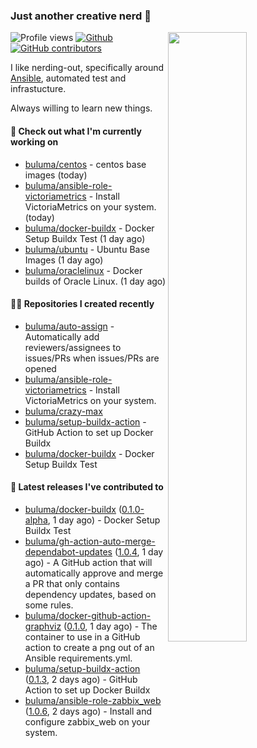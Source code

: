 ### Just another creative nerd 👋


![Profile views](https://gpvc.arturio.dev/buluma) <a href="https://gitstats.me/buluma">
  <img align="right" src="https://github-readme-stats.vercel.app/api?username=buluma&theme=gotham&show_icons=true" width="50%"/>
</a>
[![Github](https://img.shields.io/badge/-buluma-black?style=flat&labelColor=black&logo=github&logoColor=white&include_all_commits=true&count_private=true)](https://gitstats.me/buluma)
[![GitHub contributors](https://img.shields.io/github/contributors/buluma/badges.svg)](https://GitHub.com/buluma/badges/graphs/contributors/)

I like nerding-out, specifically around [Ansible](https://github.com/ansible/ansible), automated test and infrastucture.

Always willing to learn new things.

#### 👷 Check out what I'm currently working on

- [buluma/centos](https://github.com/buluma/centos) - centos base images (today)
- [buluma/ansible-role-victoriametrics](https://github.com/buluma/ansible-role-victoriametrics) - Install VictoriaMetrics on your system. (today)
- [buluma/docker-buildx](https://github.com/buluma/docker-buildx) - Docker Setup Buildx Test (1 day ago)
- [buluma/ubuntu](https://github.com/buluma/ubuntu) - Ubuntu Base Images (1 day ago)
- [buluma/oraclelinux](https://github.com/buluma/oraclelinux) - Docker builds of Oracle Linux. (1 day ago)

#### 👨‍💻 Repositories I created recently

- [buluma/auto-assign](https://github.com/buluma/auto-assign) - Automatically add reviewers/assignees to issues/PRs when issues/PRs are opened
- [buluma/ansible-role-victoriametrics](https://github.com/buluma/ansible-role-victoriametrics) - Install VictoriaMetrics on your system.
- [buluma/crazy-max](https://github.com/buluma/crazy-max)
- [buluma/setup-buildx-action](https://github.com/buluma/setup-buildx-action) - GitHub Action to set up Docker Buildx
- [buluma/docker-buildx](https://github.com/buluma/docker-buildx) - Docker Setup Buildx Test

#### 🚀 Latest releases I've contributed to

- [buluma/docker-buildx](https://github.com/buluma/docker-buildx) ([0.1.0-alpha](https://github.com/buluma/docker-buildx/releases/tag/0.1.0-alpha), 1 day ago) - Docker Setup Buildx Test
- [buluma/gh-action-auto-merge-dependabot-updates](https://github.com/buluma/gh-action-auto-merge-dependabot-updates) ([1.0.4](https://github.com/buluma/gh-action-auto-merge-dependabot-updates/releases/tag/1.0.4), 1 day ago) - A GitHub action that will automatically approve and merge a PR that only contains dependency updates, based on some rules.
- [buluma/docker-github-action-graphviz](https://github.com/buluma/docker-github-action-graphviz) ([0.1.0](https://github.com/buluma/docker-github-action-graphviz/releases/tag/0.1.0), 1 day ago) - The container to use in a GitHub action to create a png out of an Ansible requirements.yml.
- [buluma/setup-buildx-action](https://github.com/buluma/setup-buildx-action) ([0.1.3](https://github.com/buluma/setup-buildx-action/releases/tag/0.1.3), 2 days ago) - GitHub Action to set up Docker Buildx
- [buluma/ansible-role-zabbix_web](https://github.com/buluma/ansible-role-zabbix_web) ([1.0.6](https://github.com/buluma/ansible-role-zabbix_web/releases/tag/1.0.6), 2 days ago) - Install and configure zabbix_web on your system.


